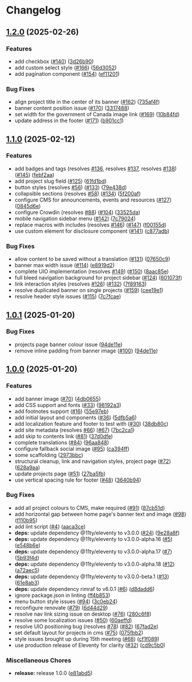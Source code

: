 # Changelog

## [1.2.0](https://github.com/inclusive-design/standards.inclusivedesign.ca/compare/v1.1.0...v1.2.0) (2025-02-26)


### Features

* add checkbox ([#140](https://github.com/inclusive-design/standards.inclusivedesign.ca/issues/140)) ([3d26b90](https://github.com/inclusive-design/standards.inclusivedesign.ca/commit/3d26b90576117a75653fa1596645e343f25b3136))
* add custom select style ([#166](https://github.com/inclusive-design/standards.inclusivedesign.ca/issues/166)) ([56d3052](https://github.com/inclusive-design/standards.inclusivedesign.ca/commit/56d3052b2ca0d11e184d7f20bdc959f6c0fc63cb))
* add pagination component ([#154](https://github.com/inclusive-design/standards.inclusivedesign.ca/issues/154)) ([ef11201](https://github.com/inclusive-design/standards.inclusivedesign.ca/commit/ef112016db08ab1d4d381f755e130dcf88cd5b4f))


### Bug Fixes

* align project title in the center of its banner ([#162](https://github.com/inclusive-design/standards.inclusivedesign.ca/issues/162)) ([735af4f](https://github.com/inclusive-design/standards.inclusivedesign.ca/commit/735af4fadd9b98f0e575c62ba05a89289d2b77f7))
* banner content position issue ([#170](https://github.com/inclusive-design/standards.inclusivedesign.ca/issues/170)) ([3317488](https://github.com/inclusive-design/standards.inclusivedesign.ca/commit/3317488924a85e44493e63ead41f1f99034692c3))
* set width for the government of Canada image link ([#169](https://github.com/inclusive-design/standards.inclusivedesign.ca/issues/169)) ([10b84fd](https://github.com/inclusive-design/standards.inclusivedesign.ca/commit/10b84fdbea08b8da05ffd796f0a8329eb31979bc))
* update address in the footer ([#171](https://github.com/inclusive-design/standards.inclusivedesign.ca/issues/171)) ([b901cc1](https://github.com/inclusive-design/standards.inclusivedesign.ca/commit/b901cc1b2a6d68ec7719f96652532d7096e2d41b))

## [1.1.0](https://github.com/inclusive-design/standards.inclusivedesign.ca/compare/v1.0.1...v1.1.0) (2025-02-12)


### Features

* add badges and tags (resolves [#136](https://github.com/inclusive-design/standards.inclusivedesign.ca/issues/136), resolves [#137](https://github.com/inclusive-design/standards.inclusivedesign.ca/issues/137), resolves [#138](https://github.com/inclusive-design/standards.inclusivedesign.ca/issues/138)) ([#145](https://github.com/inclusive-design/standards.inclusivedesign.ca/issues/145)) ([febf2aa](https://github.com/inclusive-design/standards.inclusivedesign.ca/commit/febf2aa739f7e829455e8d82cf508af62d772179))
* add project slug field ([#125](https://github.com/inclusive-design/standards.inclusivedesign.ca/issues/125)) ([61fd1bd](https://github.com/inclusive-design/standards.inclusivedesign.ca/commit/61fd1bd12a37a9eaf469cdeb421df22794c21687))
* button styles (resolves [#56](https://github.com/inclusive-design/standards.inclusivedesign.ca/issues/56)) ([#133](https://github.com/inclusive-design/standards.inclusivedesign.ca/issues/133)) ([79e438d](https://github.com/inclusive-design/standards.inclusivedesign.ca/commit/79e438db169a630142f5415238edd0ab4f204f3e))
* collapsible sections (resolves [#58](https://github.com/inclusive-design/standards.inclusivedesign.ca/issues/58)) ([#134](https://github.com/inclusive-design/standards.inclusivedesign.ca/issues/134)) ([5f200af](https://github.com/inclusive-design/standards.inclusivedesign.ca/commit/5f200af2e8bc6628c41b445e2dc55313ea013741))
* configure CMS for announcements, events and resources ([#127](https://github.com/inclusive-design/standards.inclusivedesign.ca/issues/127)) ([0845d6e](https://github.com/inclusive-design/standards.inclusivedesign.ca/commit/0845d6e3d50afcdc4a8f83da309ca77c820ed9b7))
* configure Crowdin (resolves [#88](https://github.com/inclusive-design/standards.inclusivedesign.ca/issues/88)) ([#104](https://github.com/inclusive-design/standards.inclusivedesign.ca/issues/104)) ([33525da](https://github.com/inclusive-design/standards.inclusivedesign.ca/commit/33525daba0d215a3c4c5b833a2dbaf12a88b248f))
* mobile navigation sidebar menu ([#142](https://github.com/inclusive-design/standards.inclusivedesign.ca/issues/142)) ([7c79024](https://github.com/inclusive-design/standards.inclusivedesign.ca/commit/7c79024ae7a0b2955d648ec5863a1c2811def38c))
* replace macros with includes (resolves [#146](https://github.com/inclusive-design/standards.inclusivedesign.ca/issues/146)) ([#147](https://github.com/inclusive-design/standards.inclusivedesign.ca/issues/147)) ([f00155d](https://github.com/inclusive-design/standards.inclusivedesign.ca/commit/f00155df6888a9ced06b7de551b7d5859e3f2ecc))
* use custom element for disclosure component ([#141](https://github.com/inclusive-design/standards.inclusivedesign.ca/issues/141)) ([c877adb](https://github.com/inclusive-design/standards.inclusivedesign.ca/commit/c877adb65f7a937532b98cd8ed23927108286c0f))


### Bug Fixes

* allow content to be saved without a translation ([#131](https://github.com/inclusive-design/standards.inclusivedesign.ca/issues/131)) ([07650c9](https://github.com/inclusive-design/standards.inclusivedesign.ca/commit/07650c9e3357bd1738291a92ec8c6e4785e9f1ef))
* banner max width issue ([#114](https://github.com/inclusive-design/standards.inclusivedesign.ca/issues/114)) ([e8919d2](https://github.com/inclusive-design/standards.inclusivedesign.ca/commit/e8919d2b50812ebc0098c8c85651cdf82cffdbed))
* complete UIO implementation (resolves [#149](https://github.com/inclusive-design/standards.inclusivedesign.ca/issues/149)) ([#150](https://github.com/inclusive-design/standards.inclusivedesign.ca/issues/150)) ([8aac85e](https://github.com/inclusive-design/standards.inclusivedesign.ca/commit/8aac85e8b344b34f1cb86a2ef893053afe2fc65b))
* full bleed navigation background for project sidebar ([#124](https://github.com/inclusive-design/standards.inclusivedesign.ca/issues/124)) ([601073f](https://github.com/inclusive-design/standards.inclusivedesign.ca/commit/601073f9f356d4c07bf3f239e22e88639903055b))
* link interaction styles (resolves [#126](https://github.com/inclusive-design/standards.inclusivedesign.ca/issues/126)) ([#132](https://github.com/inclusive-design/standards.inclusivedesign.ca/issues/132)) ([7f89163](https://github.com/inclusive-design/standards.inclusivedesign.ca/commit/7f891637aacfb676ff9ecdc72851d12118ab3fd2))
* resolve duplicated banner on single projects ([#159](https://github.com/inclusive-design/standards.inclusivedesign.ca/issues/159)) ([cee19e1](https://github.com/inclusive-design/standards.inclusivedesign.ca/commit/cee19e1c4e2a5e47a93121f9933ed9dbf77a1bb4))
* resolve header style issues ([#115](https://github.com/inclusive-design/standards.inclusivedesign.ca/issues/115)) ([7c7fcae](https://github.com/inclusive-design/standards.inclusivedesign.ca/commit/7c7fcae02137cc96892128237f8c3bd1b47c53e3))

## [1.0.1](https://github.com/inclusive-design/standards.inclusivedesign.ca/compare/v1.0.0...v1.0.1) (2025-01-20)


### Bug Fixes

* projects page banner colour issue ([94de11e](https://github.com/inclusive-design/standards.inclusivedesign.ca/commit/94de11e88b10d98d0e3eabe8eed764c8f4231727))
* remove inline padding from banner image ([#100](https://github.com/inclusive-design/standards.inclusivedesign.ca/issues/100)) ([94de11e](https://github.com/inclusive-design/standards.inclusivedesign.ca/commit/94de11e88b10d98d0e3eabe8eed764c8f4231727))

## [1.0.0](https://github.com/inclusive-design/standards.inclusivedesign.ca/compare/v0.0.1...v1.0.0) (2025-01-20)


### Features

* add banner image ([#70](https://github.com/inclusive-design/standards.inclusivedesign.ca/issues/70)) ([4db0655](https://github.com/inclusive-design/standards.inclusivedesign.ca/commit/4db0655406dd84534b30584bc141ac36e6c9f02c))
* add CSS support and fonts ([#33](https://github.com/inclusive-design/standards.inclusivedesign.ca/issues/33)) ([98192a3](https://github.com/inclusive-design/standards.inclusivedesign.ca/commit/98192a38ee47492edff60d4ff616385c902f6ad5))
* add footnotes support ([#16](https://github.com/inclusive-design/standards.inclusivedesign.ca/issues/16)) ([55e97eb](https://github.com/inclusive-design/standards.inclusivedesign.ca/commit/55e97eb1a64bdf7d46e100972bf17ace54b85924))
* add initial layout and components ([#36](https://github.com/inclusive-design/standards.inclusivedesign.ca/issues/36)) ([5dfb5a6](https://github.com/inclusive-design/standards.inclusivedesign.ca/commit/5dfb5a66b1c6b3366050ff60cbda07c28ed11644))
* add localization feature and footer to test with ([#30](https://github.com/inclusive-design/standards.inclusivedesign.ca/issues/30)) ([38db80c](https://github.com/inclusive-design/standards.inclusivedesign.ca/commit/38db80c4dc2af1e06f11d52f90272c641ff0749f))
* add site metadata (resolves [#66](https://github.com/inclusive-design/standards.inclusivedesign.ca/issues/66)) ([#67](https://github.com/inclusive-design/standards.inclusivedesign.ca/issues/67)) ([7bc2ca1](https://github.com/inclusive-design/standards.inclusivedesign.ca/commit/7bc2ca13b7bacd01864646be6275f5e2147f4fa2))
* add skip to contents link ([#81](https://github.com/inclusive-design/standards.inclusivedesign.ca/issues/81)) ([37d0dfe](https://github.com/inclusive-design/standards.inclusivedesign.ca/commit/37d0dfe4266567178a6293b4e19fc1f6b936390a))
* complete translations ([#84](https://github.com/inclusive-design/standards.inclusivedesign.ca/issues/84)) ([96aa848](https://github.com/inclusive-design/standards.inclusivedesign.ca/commit/96aa8488a518bfb54b18b9ac995ced8962d15c77))
* configure fallback social image ([#95](https://github.com/inclusive-design/standards.inclusivedesign.ca/issues/95)) ([ca394ff](https://github.com/inclusive-design/standards.inclusivedesign.ca/commit/ca394ffab4e21eba1e378f41565be2d212619781))
* some scaffolding ([2973bbc](https://github.com/inclusive-design/standards.inclusivedesign.ca/commit/2973bbcbe83107f6b97d1741de0e5a6e8cc03f6b))
* structural cleanup, link and navigation styles, project page ([#72](https://github.com/inclusive-design/standards.inclusivedesign.ca/issues/72)) ([628a9aa](https://github.com/inclusive-design/standards.inclusivedesign.ca/commit/628a9aa66f3801042d1ca40d7fec4ef0d3add361))
* update projects page ([#51](https://github.com/inclusive-design/standards.inclusivedesign.ca/issues/51)) ([27ba5fb](https://github.com/inclusive-design/standards.inclusivedesign.ca/commit/27ba5fbe49673fc360dbc102ecf67735c1ba6cb1))
* use vertical spacing rule for footer ([#48](https://github.com/inclusive-design/standards.inclusivedesign.ca/issues/48)) ([3640b94](https://github.com/inclusive-design/standards.inclusivedesign.ca/commit/3640b942d2c6f9655c4560d6638a32ab610be26e))


### Bug Fixes

* add all project colours to CMS, make required ([#91](https://github.com/inclusive-design/standards.inclusivedesign.ca/issues/91)) ([87cb51d](https://github.com/inclusive-design/standards.inclusivedesign.ca/commit/87cb51dc5d2d8c38ed6ecccec6ed4a500307b10a))
* add horizontal gap between home page's banner text and image ([#98](https://github.com/inclusive-design/standards.inclusivedesign.ca/issues/98)) ([f110b95](https://github.com/inclusive-design/standards.inclusivedesign.ca/commit/f110b95846af7701c7e1f055ad4a62acb5b1915a))
* add lint script ([#4](https://github.com/inclusive-design/standards.inclusivedesign.ca/issues/4)) ([aaca3ce](https://github.com/inclusive-design/standards.inclusivedesign.ca/commit/aaca3ce3ef04a06e858f670e582472d6ec016613))
* **deps:** update dependency @11ty/eleventy to v3.0.0 ([#24](https://github.com/inclusive-design/standards.inclusivedesign.ca/issues/24)) ([9e28a8f](https://github.com/inclusive-design/standards.inclusivedesign.ca/commit/9e28a8f7d787f7c2b1fd60439d56b9bd4b122373))
* **deps:** update dependency @11ty/eleventy to v3.0.0-alpha.16 ([#5](https://github.com/inclusive-design/standards.inclusivedesign.ca/issues/5)) ([e548b6e](https://github.com/inclusive-design/standards.inclusivedesign.ca/commit/e548b6ea3ed88f9bf3a6ce659b823f532682ebe3))
* **deps:** update dependency @11ty/eleventy to v3.0.0-alpha.17 ([#7](https://github.com/inclusive-design/standards.inclusivedesign.ca/issues/7)) ([5b93f4d](https://github.com/inclusive-design/standards.inclusivedesign.ca/commit/5b93f4ddcb13b4474509c4e34154a2e93794df14))
* **deps:** update dependency @11ty/eleventy to v3.0.0-alpha.18 ([#12](https://github.com/inclusive-design/standards.inclusivedesign.ca/issues/12)) ([a72aec5](https://github.com/inclusive-design/standards.inclusivedesign.ca/commit/a72aec5e4a79497688061208c84ce8b53a29d531))
* **deps:** update dependency @11ty/eleventy to v3.0.0-beta.1 ([#13](https://github.com/inclusive-design/standards.inclusivedesign.ca/issues/13)) ([61e8ab3](https://github.com/inclusive-design/standards.inclusivedesign.ca/commit/61e8ab386462b85d1d170dc3fdd99cc984a2ffdf))
* **deps:** update dependency rimraf to v6.0.1 ([#6](https://github.com/inclusive-design/standards.inclusivedesign.ca/issues/6)) ([d8dadd6](https://github.com/inclusive-design/standards.inclusivedesign.ca/commit/d8dadd629f34d3496cd2b506afd5ba251a3e38c9))
* ignore package.json in linting ([ff4b853](https://github.com/inclusive-design/standards.inclusivedesign.ca/commit/ff4b8535d12a5b9548b295bb3cb51ad29ea46939))
* menu button style issues ([#94](https://github.com/inclusive-design/standards.inclusivedesign.ca/issues/94)) ([3c0eb24](https://github.com/inclusive-design/standards.inclusivedesign.ca/commit/3c0eb24c2c5557b7ccc2649a6f277e1189707a98))
* reconfigure renovate ([#79](https://github.com/inclusive-design/standards.inclusivedesign.ca/issues/79)) ([6d44d29](https://github.com/inclusive-design/standards.inclusivedesign.ca/commit/6d44d29a9632894484c4bc6e83b74852055ec62f))
* resolve nav link sizing issue on desktop ([#76](https://github.com/inclusive-design/standards.inclusivedesign.ca/issues/76)) ([280c6f8](https://github.com/inclusive-design/standards.inclusivedesign.ca/commit/280c6f8ef3b59fefeebf24c28e8f65bf8fbb9dcb))
* resolve some localization issues ([#50](https://github.com/inclusive-design/standards.inclusivedesign.ca/issues/50)) ([60aeffd](https://github.com/inclusive-design/standards.inclusivedesign.ca/commit/60aeffdde8f241268cc9d0a4499f4d153e281266))
* resolve UIO positioning bug (resolves [#78](https://github.com/inclusive-design/standards.inclusivedesign.ca/issues/78)) ([#82](https://github.com/inclusive-design/standards.inclusivedesign.ca/issues/82)) ([67fad2e](https://github.com/inclusive-design/standards.inclusivedesign.ca/commit/67fad2e044a056293d7546314f58e9ea52536f8b))
* set default layout for projects in cms ([#75](https://github.com/inclusive-design/standards.inclusivedesign.ca/issues/75)) ([075fbb2](https://github.com/inclusive-design/standards.inclusivedesign.ca/commit/075fbb23f400baa6af5a3940b6ace6eb98a9ddd9))
* style issues brought up during 15th meeting ([#68](https://github.com/inclusive-design/standards.inclusivedesign.ca/issues/68)) ([cf1f089](https://github.com/inclusive-design/standards.inclusivedesign.ca/commit/cf1f08992be2cde550a70ae4b0eacf68bc64e679))
* use production release of Eleventy for clarity ([#32](https://github.com/inclusive-design/standards.inclusivedesign.ca/issues/32)) ([cd9c5b0](https://github.com/inclusive-design/standards.inclusivedesign.ca/commit/cd9c5b072fb998d894fe32d106b0b88ac6a5a5a8))


### Miscellaneous Chores

* **release:** release 1.0.0 ([e81abd5](https://github.com/inclusive-design/standards.inclusivedesign.ca/commit/e81abd57c8c60c505fb05d698e084559dd0efaca))
